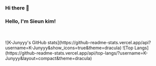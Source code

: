 ### Hi there 👋
<h3>Hello, I'm Sieun kim!</h3>

<!--
**kimssiieun/kimssiieun** is a ✨ _special_ ✨ repository because its `README.md` (this file) appears on your GitHub profile.

Here are some ideas to get you started:

- 🔭 I’m currently working on ...
- 🌱 I’m currently learning ...
- 👯 I’m looking to collaborate on ...
- 🤔 I’m looking for help with ...
- 💬 Ask me about ...
- 📫 How to reach me: ...
- 😄 Pronouns: ...
- ⚡ Fun fact: ...
-->
<br/>
<br/>
![K-Junyyy's GitHub stats](https://github-readme-stats.vercel.app/api?username=K-Junyyy&show_icons=true&theme=dracula)
![Top Langs](https://github-readme-stats.vercel.app/api/top-langs/?username=K-Junyyy&layout=compact&theme=dracula)
